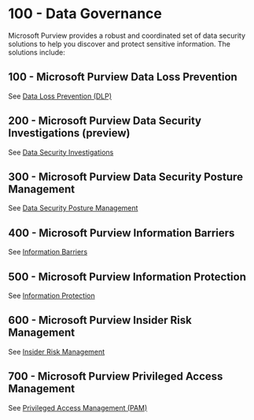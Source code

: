 # 100 - Data Governance

Microsoft Purview provides a robust and coordinated set of data security solutions to help you discover and protect sensitive information. The solutions include:

## 100 - Microsoft Purview Data Loss Prevention

See [Data Loss Prevention (DLP)](./100/README.md)

## 200 - Microsoft Purview Data Security Investigations (preview)

See [Data Security Investigations ](https://learn.microsoft.com/en-us/purview/data-security-investigations)

## 300 - Microsoft Purview Data Security Posture Management

See [Data Security Posture Management](https://learn.microsoft.com/en-us/purview/data-security-posture-management)

## 400 - Microsoft Purview Information Barriers

See [Information Barriers](https://learn.microsoft.com/en-us/purview/information-barriers-solution-overview)

## 500 - Microsoft Purview Information Protection

See [Information Protection](https://learn.microsoft.com/en-us/purview/information-protection)

## 600 - Microsoft Purview Insider Risk Management

See [Insider Risk Management](https://learn.microsoft.com/en-us/purview/insider-risk-management-solution-overview)

## 700 - Microsoft Purview Privileged Access Management

See [Privileged Access Management (PAM)](https://learn.microsoft.com/en-us/purview/privileged-access-management-solution-overview)
